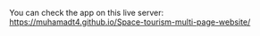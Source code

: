 You can check the app on this live server: https://muhamadt4.github.io/Space-tourism-multi-page-website/
